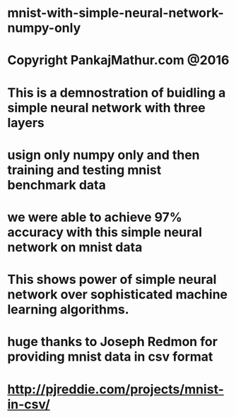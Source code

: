 # mnist-with-simple-neural-network-numpy-only

#  Copyright PankajMathur.com @2016
# This is a demnostration of buidling a simple neural network with three layers
# usign only numpy only and then training and testing mnist benchmark data 
# we were able to achieve 97% accuracy with this simple neural network on mnist data
# This shows power of simple neural network over sophisticated machine learning algorithms. 
# huge thanks to Joseph Redmon for providing mnist data in csv format 
# http://pjreddie.com/projects/mnist-in-csv/
